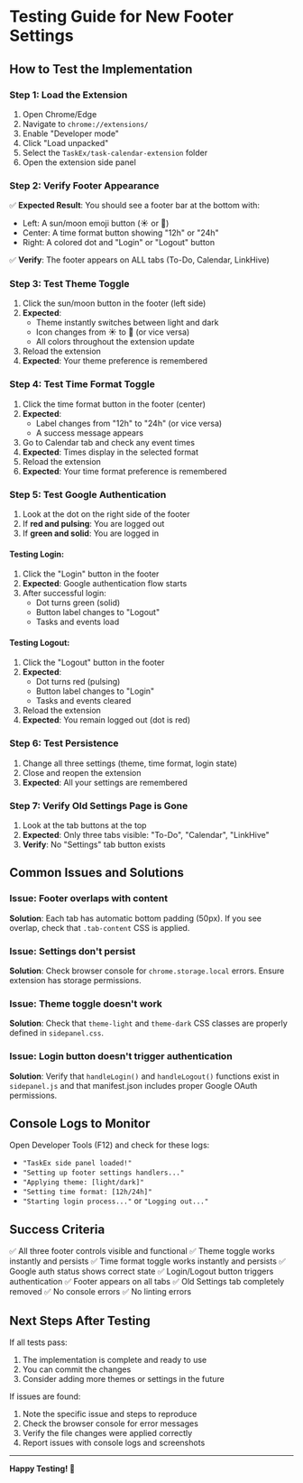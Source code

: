 # Testing Guide for New Footer Settings

## How to Test the Implementation

### Step 1: Load the Extension
1. Open Chrome/Edge
2. Navigate to `chrome://extensions/`
3. Enable "Developer mode"
4. Click "Load unpacked"
5. Select the `TaskEx/task-calendar-extension` folder
6. Open the extension side panel

### Step 2: Verify Footer Appearance
✅ **Expected Result**: You should see a footer bar at the bottom with:
- Left: A sun/moon emoji button (☀️ or 🌙)
- Center: A time format button showing "12h" or "24h"
- Right: A colored dot and "Login" or "Logout" button

✅ **Verify**: The footer appears on ALL tabs (To-Do, Calendar, LinkHive)

### Step 3: Test Theme Toggle
1. Click the sun/moon button in the footer (left side)
2. **Expected**: 
   - Theme instantly switches between light and dark
   - Icon changes from ☀️ to 🌙 (or vice versa)
   - All colors throughout the extension update
3. Reload the extension
4. **Expected**: Your theme preference is remembered

### Step 4: Test Time Format Toggle
1. Click the time format button in the footer (center)
2. **Expected**:
   - Label changes from "12h" to "24h" (or vice versa)
   - A success message appears
3. Go to Calendar tab and check any event times
4. **Expected**: Times display in the selected format
5. Reload the extension
6. **Expected**: Your time format preference is remembered

### Step 5: Test Google Authentication
1. Look at the dot on the right side of the footer
2. If **red and pulsing**: You are logged out
3. If **green and solid**: You are logged in

#### Testing Login:
1. Click the "Login" button in the footer
2. **Expected**: Google authentication flow starts
3. After successful login:
   - Dot turns green (solid)
   - Button label changes to "Logout"
   - Tasks and events load

#### Testing Logout:
1. Click the "Logout" button in the footer
2. **Expected**:
   - Dot turns red (pulsing)
   - Button label changes to "Login"
   - Tasks and events cleared
3. Reload the extension
4. **Expected**: You remain logged out (dot is red)

### Step 6: Test Persistence
1. Change all three settings (theme, time format, login state)
2. Close and reopen the extension
3. **Expected**: All your settings are remembered

### Step 7: Verify Old Settings Page is Gone
1. Look at the tab buttons at the top
2. **Expected**: Only three tabs visible: "To-Do", "Calendar", "LinkHive"
3. **Verify**: No "Settings" tab button exists

## Common Issues and Solutions

### Issue: Footer overlaps with content
**Solution**: Each tab has automatic bottom padding (50px). If you see overlap, check that `.tab-content` CSS is applied.

### Issue: Settings don't persist
**Solution**: Check browser console for `chrome.storage.local` errors. Ensure extension has storage permissions.

### Issue: Theme toggle doesn't work
**Solution**: Check that `theme-light` and `theme-dark` CSS classes are properly defined in `sidepanel.css`.

### Issue: Login button doesn't trigger authentication
**Solution**: Verify that `handleLogin()` and `handleLogout()` functions exist in `sidepanel.js` and that manifest.json includes proper Google OAuth permissions.

## Console Logs to Monitor
Open Developer Tools (F12) and check for these logs:
- `"TaskEx side panel loaded!"`
- `"Setting up footer settings handlers..."`
- `"Applying theme: [light/dark]"`
- `"Setting time format: [12h/24h]"`
- `"Starting login process..."` or `"Logging out..."`

## Success Criteria
✅ All three footer controls visible and functional
✅ Theme toggle works instantly and persists
✅ Time format toggle works instantly and persists
✅ Google auth status shows correct state
✅ Login/Logout button triggers authentication
✅ Footer appears on all tabs
✅ Old Settings tab completely removed
✅ No console errors
✅ No linting errors

## Next Steps After Testing
If all tests pass:
1. The implementation is complete and ready to use
2. You can commit the changes
3. Consider adding more themes or settings in the future

If issues are found:
1. Note the specific issue and steps to reproduce
2. Check the browser console for error messages
3. Verify the file changes were applied correctly
4. Report issues with console logs and screenshots

---

**Happy Testing! 🚀**

